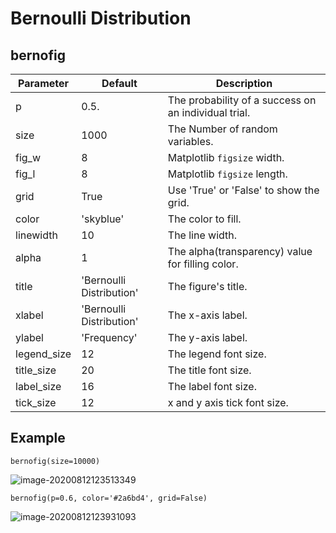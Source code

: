 # Bernoulli Distribution

## bernofig

| Parameter   | Default                  | Description                                          |
| ----------- | ------------------------ | ---------------------------------------------------- |
| p           | 0.5.                     | The probability of a success on an individual trial. |
| size        | 1000                     | The Number of random variables.                      |
| fig_w       | 8                        | Matplotlib `figsize` width.                          |
| fig_l       | 8                        | Matplotlib `figsize` length.                         |
| grid        | True                     | Use 'True' or 'False' to show the grid.              |
| color       | 'skyblue'                | The color to fill.                                   |
| linewidth   | 10                       | The line width.                                      |
| alpha       | 1                        | The alpha(transparency) value for filling color.     |
| title       | 'Bernoulli Distribution' | The figure's title.                                  |
| xlabel      | 'Bernoulli Distribution' | The x-axis label.                                    |
| ylabel      | 'Frequency'              | The y-axis label.                                    |
| legend_size | 12                       | The legend font size.                                |
| title_size  | 20                       | The title font size.                                 |
| label_size  | 16                       | The label font size.                                 |
| tick_size   | 12                       | x and y axis tick font size.                         |

## Example

```
bernofig(size=10000)
```

![image-20200812123513349](https://raw.githubusercontent.com/shinokada/statsfig/master/image/bernoulli1.png)



```
bernofig(p=0.6, color='#2a6bd4', grid=False)
```

![image-20200812123931093](https://raw.githubusercontent.com/shinokada/statsfig/master/image/bernoulli2.png)
